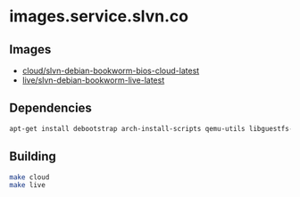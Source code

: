 # images.service.slvn.co

## Images

- [cloud/slvn-debian-bookworm-bios-cloud-latest](https://images.service.silvenga.com/images/cloud/slvn-debian-bookworm-bios-cloud-latest.img)
- [live/slvn-debian-bookworm-live-latest](https://images.service.silvenga.com/images/live/slvn-debian-bookworm-live-latest.iso)

## Dependencies

```bash
apt-get install debootstrap arch-install-scripts qemu-utils libguestfs-tools
```

## Building

```bash
make cloud
make live
```
